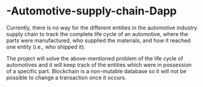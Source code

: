 # -Automotive-supply-chain-Dapp
Currently, there is no way for the different entities in the automotive industry supply chain to track the complete life cycle of an automotive, where the parts were manufactured, who supplied the materials, and how it reached one entity (i.e., who shipped it).

The project will solve the above-mentioned problem of the life cycle of automotives and it will keep track of the entities which were in possession of a specific part. Blockchain is a non-mutable database so it will not be possible to change a transaction once it occurs.

